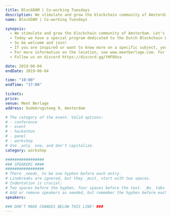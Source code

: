 ```yaml
---
title: BlockDAM | Co-working Tuesdays
description: We stimulate and grow the blockchain community of Amsterdam. Let's work & learn together! We are at Meet Berlage in Amsterdam (near Central Station) - every Tuesday from 10:00 til 17:00.
name: BlockDAM | Co-working Tuesdays

synopsis:
  - We stimulate and grow the blockchain community of Amsterdam. Let's work & learn together! We are at Meet Berlage in Amsterdam (near Central Station) - every Tuesday from 10:00 til 17:00.
  - Today we have a special program dedicated to the Dutch Blockchain Week. For everyone interested in the basics of Blockchain technology Blockdam members are available for one-on-one sessions. If you want to know more about tokenomics, governance, asset management, trading, cryptography or any other blockchain related subject, we will (try) to answer your questions.
  - So be welcome and join!
  - If you are inspired or want to know more on a specific subject, you can directly join an extended (paid) program at the same location with sessions of an hour. For more information see https://www.meetup.com/Permissionless-Society/events/261348711/
  - For more information on the location, see www.meetberlage.com. For more information about us, visit www.blockdam.nl
  - Follow us on discord https://discord.gg/YHF8Usa

date: 2019-06-04
endDate: 2019-06-04

time: "10:00"
endTime: "17:00"

tickets: 
price: 
venue: Meet Berlage
address: Oudebrugsteeg 9, Amsterdam

# The category of the event. Valid options:
# - conference
# - event
# - hackathon
# - panel
# - workshop
# Use _only_ one, and don't capitalize.
category: workshop

#################
### SPEAKERS ####
#################
# There _needs_ to be one hyphen before each entry.
# Linebreaks are ignored, but they _must_ start with two spaces.
# Indentation is crucial:
# Two spaces before the hyphen, four spaces before the text. _No_ tabs allowed.
# Add or remove speakers as needed, but remember the hyphen before each entry.
speakers:

### DON'T MAKE CHANGES BELOW THIS LINE! ###
---
```


<!-- ### DON'T MAKE CHANGES BELOW THIS LINE! ### -->

<Event-Content/>
